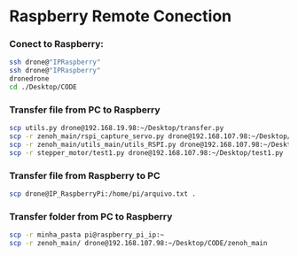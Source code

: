 # Raspberry Remote Conection

### Conect to Raspberry:
```bash
ssh drone@"IPRaspberry"
ssh drone@"IPRaspberry"
dronedrone
cd ./Desktop/CODE
```

### Transfer file from PC to Raspberry
```bash
scp utils.py drone@192.168.19.98:~/Desktop/transfer.py
scp -r zenoh_main/rspi_capture_servo.py drone@192.168.107.98:~/Desktop/CODE/zenoh_main/rspi_capture_servo.py
scp -r zenoh_main/utils_main/utils_RSPI.py drone@192.168.107.98:~/Desktop/CODE/zenoh_main/utils_RSPI.py
scp -r stepper_motor/test1.py drone@192.168.107.98:~/Desktop/test1.py
```

### Transfer file from Raspberry to PC
```bash
scp drone@IP_RaspberryPi:/home/pi/arquivo.txt .
```
### Transfer folder from PC to Raspberry
```bash
scp -r minha_pasta pi@raspberry_pi_ip:~
scp -r zenoh_main/ drone@192.168.107.98:~/Desktop/CODE/zenoh_main

```